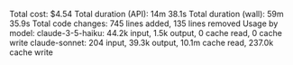 Total cost:            $4.54
Total duration (API):  14m 38.1s
Total duration (wall): 59m 35.9s
Total code changes:    745 lines added, 135 lines removed
Usage by model:
    claude-3-5-haiku:  44.2k input, 1.5k output, 0 cache read, 0 cache write
       claude-sonnet:  204 input, 39.3k output, 10.1m cache read, 237.0k cache write
